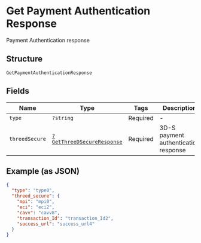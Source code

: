 
# Get Payment Authentication Response

Payment Authentication response

## Structure

`GetPaymentAuthenticationResponse`

## Fields

| Name | Type | Tags | Description | Getter | Setter |
|  --- | --- | --- | --- | --- | --- |
| `type` | `?string` | Required | - | getType(): ?string | setType(?string type): void |
| `threedSecure` | [`?GetThreeDSecureResponse`](../../doc/models/get-three-d-secure-response.md) | Required | 3D-S payment authentication response | getThreedSecure(): ?GetThreeDSecureResponse | setThreedSecure(?GetThreeDSecureResponse threedSecure): void |

## Example (as JSON)

```json
{
  "type": "type0",
  "threed_secure": {
    "mpi": "mpi0",
    "eci": "eci2",
    "cavv": "cavv8",
    "transaction_Id": "transaction_Id2",
    "success_url": "success_url4"
  }
}
```

